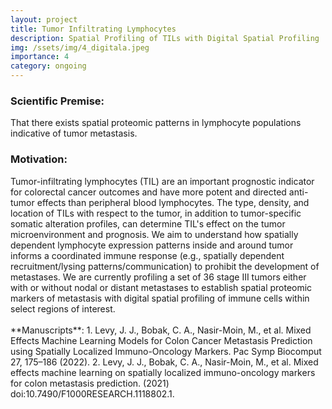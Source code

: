 ```yaml
---
layout: project
title: Tumor Infiltrating Lymphocytes
description: Spatial Profiling of TILs with Digital Spatial Profiling
img: /ssets/img/4_digitala.jpeg
importance: 4
category: ongoing
---
```


<!-- <iframe src="/levylab/assets/pdf/f1000research-379546.pdf" style="width:800px; height:800px;"></iframe> -->
<h3 class="mt-2 text-3l leading-8 font-extrabold tracking-tight text-gray-900 sm:text-4l">
Scientific Premise:
</h3>
That there exists spatial proteomic patterns in lymphocyte populations indicative of tumor metastasis.

<h3 class="mt-2 text-3l leading-8 font-extrabold tracking-tight text-gray-900 sm:text-4l">
Motivation:
</h3>
Tumor-infiltrating lymphocytes (TIL) are an important prognostic indicator for colorectal cancer outcomes and have more potent and directed anti-tumor effects than peripheral blood lymphocytes. The type, density, and location of TILs with respect to the tumor, in addition to tumor-specific somatic alteration profiles, can determine TIL's effect on the tumor microenvironment and prognosis. We aim to understand how spatially dependent lymphocyte expression patterns inside and around tumor informs a coordinated immune response (e.g., spatially dependent recruitment/lysing patterns/communication) to prohibit the development of metastases. We are currently profiling a set of 36 stage III tumors either with or without nodal or distant metastases to establish spatial proteomic markers of metastasis with digital spatial profiling of immune cells within select regions of interest.
<br/>
<br/>
**Manuscripts**:
1. Levy, J. J., Bobak, C. A., Nasir-Moin, M., et al. Mixed Effects Machine Learning Models for Colon Cancer Metastasis Prediction using Spatially Localized Immuno-Oncology Markers. Pac Symp Biocomput 27, 175–186 (2022).
2. Levy, J. J., Bobak, C. A., Nasir-Moin, M., et al. Mixed effects machine learning on spatially localized immuno-oncology markers for colon metastasis prediction. (2021) doi:10.7490/F1000RESEARCH.1118802.1.
